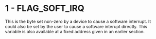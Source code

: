 # 1 - FLAG_SOFT_IRQ

This is the byte set non-zero by а device to cause a software interrupt. It could also be set by the user to cause a software interupt directly. This variable is also available at a fixed address given in an earlier section.
